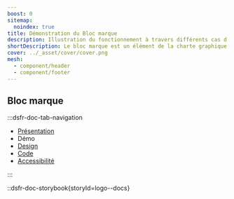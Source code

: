 ```yaml
---
boost: 0
sitemap:
  noindex: true
title: Démonstration du Bloc marque
description: Illustration du fonctionnement à travers différents cas d’usage et exemples interactifs du composant Bloc marque.
shortDescription: Le bloc marque est un élément de la charte graphique de l'État français. Il est utilisé pour représenter l'identité visuelle de l'État.
cover: ../_asset/cover/cover.png
mesh:
  - component/header
  - component/footer
---
```


## Bloc marque

:::dsfr-doc-tab-navigation

- [Présentation](../index.md)
- Démo
- [Design](../design/index.md)
- [Code](../code/index.md)
- [Accessibilité](../accessibility/index.md)

:::

::dsfr-doc-storybook{storyId=logo--docs}
